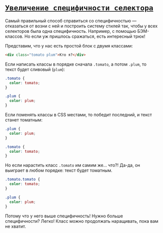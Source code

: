 # [`Увеличение специфичности селектора`](../index.md)

Самый правильный способ справиться со специфичностью — отказаться от возни с ней и построить систему стилей так, чтобы у всех селекторов была одна специфичность. Например, с помощью БЭМ-классов. Но если уж пришлось сражаться, есть интересный трюк!

Представим, что у нас есть простой блок с двумя классами:

```html
<div class="tomato plum">Кто я?</div>
```

Если написать классы в порядке сначала `.tomato`, а потом `.plum`, то текст будет сливовый (`plum`):

```css
.tomato {
  color: tomato;
}

.plum {
  color: plum;
}
```

Если поменять классы в CSS местами, то победит последний, и текст станет томатным:

```css
.plum {
  color: plum;
}

.tomato {
  color: tomato;
}
```

Но если нарастить класс `.tomato` им самим же… что?! Да-да, он выиграет в любом порядке: текст будет томатным.

```css
.tomato.tomato {
  color: tomato;
}

.plum {
  color: plum;
}
```

Потому что у него выше специфичность! Нужно больше специфичности? Легко! Класс можно продолжать наращивать, пока вам не хватит.

